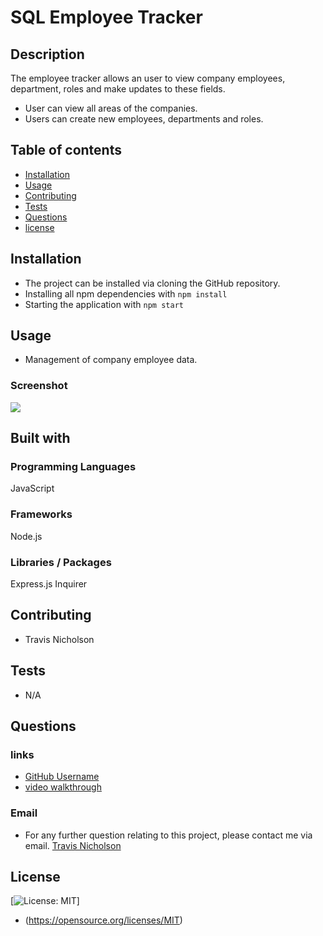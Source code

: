 # SQL Employee Tracker
## Description
The employee tracker allows an user to view company employees, department, roles and make updates to these fields.

- User can view all areas of the companies.
- Users can create new employees, departments and roles.
## Table of contents
- [Installation](#installation)
- [Usage](#Usage)
- [Contributing](#Contributing)
- [Tests](#Tests)
- [Questions](#Questions)
- [license](#license)

## Installation
- The project can be installed via cloning the GitHub repository.
- Installing all npm dependencies with `npm install`
- Starting the application with `npm start`

## Usage
- Management of company employee data.

### Screenshot
![](./images/fireshot/img22.png)

## Built with
### Programming Languages
JavaScript
### Frameworks
Node.js
### Libraries / Packages
Express.js
Inquirer
## Contributing
- Travis Nicholson
## Tests
- N/A
## Questions
### links
- [GitHub Username](https://github.com/Travisnicholson90/sql-employee-tracker-usyd)
- [video walkthrough]( https://drive.google.com/file/d/1k0CXjlae1-0fLyXP-9-Sc18EeiMTr9lI/view?usp=share_link)

### Email
- For any further question relating to this project, please contact me via email.
[Travis Nicholson](mailto::nicholson_travis@hotmail.com)

## License
[![License: MIT](https://img.shields.io/badge/License-MIT-yellow.svg)]
 - (https://opensource.org/licenses/MIT)

